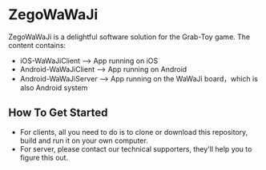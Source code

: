 # ZegoWaWaJi

ZegoWaWaJi is a delightful software solution for the Grab-Toy game. The content contains:

* iOS-WaWaJiClient ——> App running on iOS
* Android-WaWaJiClient ——> App running on Android
* Android-WaWaJiServer ——> App running on the WaWaJi board，which is also Android system

## How To Get Started

* For clients, all you need to do is to clone or download this repository, build and run it on your own computer.
* For server, please contact our technical supporters, they'll help you to figure this out.



